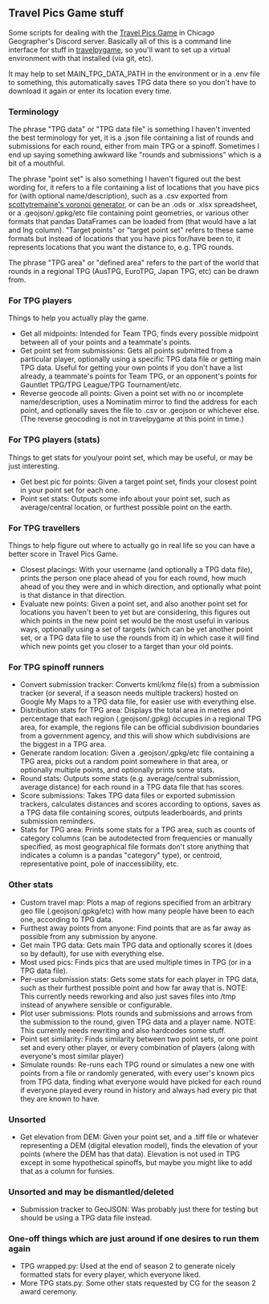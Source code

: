 ## Travel Pics Game stuff

Some scripts for dealing with the [Travel Pics Game](https://tinyurl.com/tpgrulesfaq) in Chicago Geographer's Discord server. Basically all of this is a command line interface for stuff in [travelpygame](https://github.com/Miss-Inputs/travelpygame/tree/main), so you'll want to set up a virtual environment with that installed (via git, etc).

It may help to set MAIN_TPG_DATA_PATH in the environment or in a .env file to something, this automatically saves TPG data there so you don't have to download it again or enter its location every time.

### Terminology

The phrase "TPG data" or "TPG data file" is something I haven't invented the best terminology for yet, it is a .json file containing a list of rounds and submissions for each round, either from main TPG or a spinoff. Sometimes I end up saying something awkward like "rounds and submissions" which is a bit of a mouthful.

The phrase "point set" is also something I haven't figured out the best wording for, it refers to a file containing a list of locations that you have pics for (with optional name/description), such as a .csv exported from [scottytremaine's voronoi generator](https://tpg.scottytremaine.uk/), or can be an .ods or .xlsx spreadsheet, or a .geojson/.gpkg/etc file containing point geometries, or various other formats that pandas DataFrames can be loaded from (that would have a lat and lng column). "Target points" or "target point set" refers to these same formats but instead of locations that you have pics for/have been to, it represents locations that you want the distance to, e.g. TPG rounds.

The phrase "TPG area" or "defined area" refers to the part of the world that rounds in a regional TPG (AusTPG, EuroTPG, Japan TPG, etc) can be drawn from.

### For TPG players

Things to help you actually play the game.

- Get all midpoints: Intended for Team TPG, finds every possible midpoint between all of your points and a teammate's points.
- Get point set from submissions: Gets all points submitted from a particular player, optionally using a specific TPG data file or getting main TPG data. Useful for getting your own points if you don't have a list already, a teammate's points for Team TPG, or an opponent's points for Gauntlet TPG/TPG League/TPG Tournament/etc.
- Reverse geocode all points: Given a point set with no or incomplete name/description, uses a Nominatim mirror to find the address for each point, and optionally saves the file to .csv or .geojson or whichever else. (The reverse geocoding is not in travelpygame at this point in time.)

### For TPG players (stats)

Things to get stats for you/your point set, which may be useful, or may be just interesting.

- Get best pic for points: Given a target point set, finds your closest point in your point set for each one.
- Point set stats: Outputs some info about your point set, such as average/central location, or furthest possible point on the earth.

### For TPG travellers

Things to help figure out where to actually go in real life so you can have a better score in Travel Pics Game.

- Closest placings: With your username (and optionally a TPG data file), prints the person one place ahead of you for each round, how much ahead of you they were and in which direction, and optionally what point is that distance in that direction.
- Evaluate new points: Given a point set, and also another point set for locations you haven't been to yet but are considering, this figures out which points in the new point set would be the most useful in various ways, optionally using a set of targets (which can be yet another point set, or a TPG data file to use the rounds from it) in which case it will find which new points get you closer to a target than your old points.

### For TPG spinoff runners

- Convert submission tracker: Converts kml/kmz file(s) from a submission tracker (or several, if a season needs multiple trackers) hosted on Google My Maps to a TPG data file, for easier use with everything else.
- Distribution stats for TPG area: Displays the total area in metres and percentage that each region (.geojson/.gpkg) occupies in a regional TPG area, for example, the regions file can be official subdivision boundaries from a government agency, and this will show which subdivisions are the biggest in a TPG area.
- Generate random location: Given a .geojson/.gpkg/etc file containing a TPG area, picks out a random point somewhere in that area, or optionally multiple points, and optionally prints some stats.
- Round stats: Outputs some stats (e.g. average/central submission, average distance) for each round in a TPG data file that has scores.
- Score submissions: Takes TPG data files or exported submission trackers, calculates distances and scores according to options, saves as a TPG data file containing scores, outputs leaderboards, and prints submission reminders.
- Stats for TPG area: Prints some stats for a TPG area, such as counts of category columns (can be autodetected from frequencies or manually specified, as most geographical file formats don't store anything that indicates a column is a pandas "category" type), or centroid, representative point, pole of inaccessibility, etc.

### Other stats

- Custom travel map: Plots a map of regions specified from an arbitrary geo file (.geojson/.gpkg/etc) with how many people have been to each one, according to TPG data.
- Furthest away points from anyone: Find points that are as far away as possible from any submission by anyone.
- Get main TPG data: Gets main TPG data and optionally scores it (does so by default), for use with everything else.
- Most used pics: Finds pics that are used multiple times in TPG (or in a TPG data file).
- Per-user submission stats: Gets some stats for each player in TPG data, such as their furthest possible point and how far away that is. NOTE: This currently needs reworking and also just saves files into /tmp instead of anywhere sensible or configurable.
- Plot user submissions: Plots rounds and submissions and arrows from the submission to the round, given TPG data and a player name. NOTE: This currently needs rewriting and also hardcodes some stuff.
- Point set similarity: Finds similarity between two point sets, or one point set and every other player, or every combination of players (along with everyone's most similar player)
- Simulate rounds: Re-runs each TPG round or simulates a new one with points from a file or randomly generated, with every user's known pics from TPG data, finding what everyone would have picked for each round if everyone played every round in history and always had every pic that they are known to have.

### Unsorted

- Get elevation from DEM: Given your point set, and a .tiff file or whatever representing a DEM (digital elevation model), finds the elevation of your points (where the DEM has that data). Elevation is not used in TPG except in some hypothetical spinoffs, but maybe you might like to add that as a column for funsies.

### Unsorted and may be dismantled/deleted

- Submission tracker to GeoJSON: Was probably just there for testing but should be using a TPG data file instead.

### One-off things which are just around if one desires to run them again

- TPG wrapped.py: Used at the end of season 2 to generate nicely formatted stats for every player, which everyone liked.
- More TPG stats.py: Some other stats requested by CG for the season 2 award ceremony.
